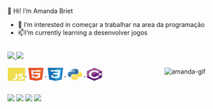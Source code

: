  👋 Hi! I’m Amanda Briet
 
- 🌱  I’m interested in começar a trabalhar na area da programação
- 📫I’m currently learning a desenvolver jogos

##

<div >
  <a href="https://github.com/AmandaBriet/AmandaBriet">
  <img height="150em" src="https://github-readme-stats.vercel.app/api?username=AmandaBriet&show_icons=true&theme=dracula&incluide_all_commits=true&count_private=true"/>
  <img height="100em" src="https://github-readme-stats.vercel.app/api/top-langs/?username=Amandabriet&layout=compact&langs_count=16&theme=dracula"/>
  </div>


<div style="display: inline_block"><br>
   <img align="center" alt="Rafa-Js" height="30" width="40" src="https://raw.githubusercontent.com/devicons/devicon/master/icons/javascript/javascript-plain.svg">
  <img align="center" alt="HTML" height="30" width="40" src="https://raw.githubusercontent.com/devicons/devicon/master/icons/html5/html5-original.svg">
  <img align="center" alt="CSS" height="30" width="40" src="https://raw.githubusercontent.com/devicons/devicon/master/icons/css3/css3-original.svg">
  <img align="center" alt="Python" height="30" width="40" src="https://raw.githubusercontent.com/devicons/devicon/master/icons/python/python-original.svg">
  <img align="center" alt="Csharp" height="30" width="40" src="https://raw.githubusercontent.com/devicons/devicon/master/icons/csharp/csharp-original.svg">
  <img align="right" alt="amanda-gif" height="150" width="150" src="https://media.discordapp.net/attachments/1117182031206555739/1132877308332613632/download20230701002621.png?width=430&height=430">

</div>

##

<div> 
  <a href="https://api.whatsapp.com/send?phone=5512996000330" target="_blank"><img src="https://img.shields.io/badge/WhatsApp-25D366?style=for-the-badge&logo=whatsapp&logoColor=white" target="_blank"></a> 
  <a href = "mailto:contatoamandabriet.dev@gmail.com"><img src="https://img.shields.io/badge/-Gmail-%23333?style=for-the-badge&logo=gmail&logoColor=white" target="_blank"></a>
  <a href="https://www.linkedin.com/in/amandabriet/" target="_blank"><img src="https://img.shields.io/badge/-LinkedIn-%230077B5?style=for-the-badge&logo=linkedin&logoColor=white" target="_blank"></a> 
  <a href=""><img src="https://img.shields.io/badge/bio.link-000000%7D?style=for-the-badge&logo=biolink&logoColor=white" target="_blank"></a> 

</div>

